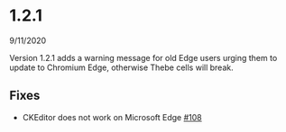 # 1.2.1
9/11/2020

Version 1.2.1 adds a warning message for old Edge users urging them to update to Chromium Edge, otherwise Thebe cells will break.

## Fixes
* CKEditor does not work on Microsoft Edge
  [#108](https://github.com/LibreTexts/ckeditor-binder-plugin/pull/108)

